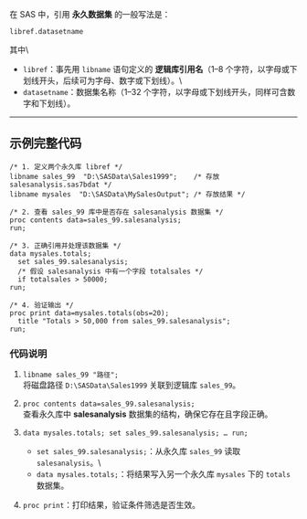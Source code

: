 在 SAS 中，引用 **永久数据集** 的一般写法是：

``` sas
libref.datasetname
```

其中\
- `libref`：事先用 `libname` 语句定义的 **逻辑库引用名**（1–8 个字符，以字母或下划线开头，后续可为字母、数字或下划线）。\
- `datasetname`：数据集名称（1–32 个字符，以字母或下划线开头，同样可含数字和下划线）。

------------------------------------------------------------------------

## 示例完整代码

``` sas
/* 1. 定义两个永久库 libref */
libname sales_99  "D:\SASData\Sales1999";    /* 存放 salesanalysis.sas7bdat */
libname mysales  "D:\SASData\MySalesOutput"; /* 存放结果 */

/* 2. 查看 sales_99 库中是否存在 salesanalysis 数据集 */
proc contents data=sales_99.salesanalysis; 
run;

/* 3. 正确引用并处理该数据集 */
data mysales.totals;
  set sales_99.salesanalysis;
  /* 假设 salesanalysis 中有一个字段 totalsales */
  if totalsales > 50000;
run;

/* 4. 验证输出 */
proc print data=mysales.totals(obs=20);
  title "Totals > 50,000 from sales_99.salesanalysis";
run;
```

### 代码说明

1.  `libname sales_99 "路径";`\
    将磁盘路径 `D:\SASData\Sales1999` 关联到逻辑库 `sales_99`。

2.  `proc contents data=sales_99.salesanalysis;`\
    查看永久库中 **salesanalysis** 数据集的结构，确保它存在且字段正确。

3.  `data mysales.totals; set sales_99.salesanalysis; … run;`

    -   `set sales_99.salesanalysis;`：从永久库 `sales_99` 读取 `salesanalysis`。\
    -   `data mysales.totals;`：将结果写入另一个永久库 `mysales` 下的 `totals` 数据集。

4.  `proc print`：打印结果，验证条件筛选是否生效。
